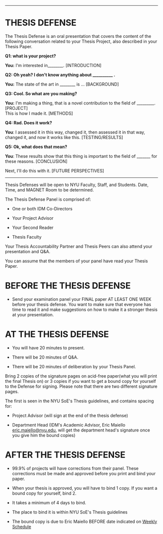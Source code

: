 
___
# THESIS DEFENSE

The Thesis Defense is an oral presentation that covers the content of the following conversation related to your Thesis Project, also described in your Thesis Paper.

**Q1: what is your project?**

**You:** I'm interested in\_\_\_\_\_\_\_\_. \[INTRODUCTION\]

**Q2: Oh yeah? I don't know anything about \_\_\_\_\_\_\_\_\_\_ .**

**You:** The state of the art in \_\_\_\_\_\_\_\_ is ... \[BACKGROUND\]

**Q3: Cool. So what are you making?**

**You:** I'm making a thing, that is a novel contribution to the field of \_\_\_\_\_\_\_\_\_. \[PROJECT\]  
This is how I made it. \[METHODS\]

**Q4: Rad. Does it work?**

**You**: I assessed it in this way, changed it, then assessed it in that way, changed it, and now it works like this. \[TESTING/RESULTS\]

**Q5: Ok, what does that mean?**

**You**: These results show that this thing is important to the field of \_\_\_\_\_\_\_ for these reasons. \[CONCLUSION\]

Next, I'll do this with it. \[FUTURE PERSPECTIVES\]

___

Thesis Defenses will be open to NYU Faculty, Staff, and Students. Date, Time, and MAGNET Room to be determined.

The Thesis Defense Panel is comprised of:

* One or both IDM Co-Directors

* Your Project Advisor

* Your Second Reader

* Thesis Faculty

Your Thesis Accountability Partner and Thesis Peers can also attend your presentation and Q&A.

You can assume that the members of your panel have read your Thesis Paper.

# BEFORE THE THESIS DEFENSE

* Send your examination panel your FINAL paper AT LEAST ONE WEEK before your thesis defense. You want to make sure that everyone has time to read it and make suggestions on how to make it a stronger thesis at your presentation.

# AT THE THESIS DEFENSE

* You will have 20 minutes to present.

* There will be 20 minutes of Q&A.

* There will be 20 minutes of deliberation by your Thesis Panel.

Bring 2 copies of the signature pages on acid-free paper\(what you will print the final Thesis on\) or 3 copies if you want to get a bound copy for yourself to the Defense for signing. Please note that there are two different signature pages.

The first is seen in the NYU SoE's Thesis guidelines, and contains spacing for:

* Project Advisor \(will sign at the end of the thesis defense\)

* Department Head \(IDM's Academic Advisor, Eric Maiello eric.maiello@nyu.edu, will get the department head's signature once you give him the bound copies\)


# AFTER THE THESIS DEFENSE

* 99.9% of projects will have corrections from their panel. These corrections must be made and approved before you print and bind your paper.

* When your thesis is approved, you will have to bind 1 copy. If you want a bound copy for yourself, bind 2.

* It takes a minimum of 4 days to bind.

* The place to bind it is within NYU SoE's Thesis guidelines

* The bound copy is due to Eric Maiello BEFORE date indicated on [Weekly Schedule](weekly-schedule.html)



